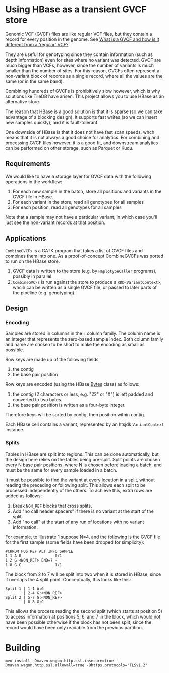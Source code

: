 # Using HBase as a transient GVCF store

Genomic VCF (GVCF) files are like regular VCF files, but they contain a record for every
position in the genome. See [What is a GVCF and how is it different from a 'regular' VCF?](https://software.broadinstitute.org/gatk/guide/article?id=4017).

They are useful for genotyping since they contain information (such as depth information)
even for sites where no variant was detected. GVCF are much bigger than VCFs, however, 
since the number of variants is much smaller than the number of sites. For this reason,
GVCFs often represent a non-variant block of records as a single record, where all the
values are the same (or in the same band).

Combining hundreds of GVCFs is prohibitively slow however, which is why solutions like 
TileDB have arisen. This project allows you to use HBase as an alternative store.

The reason that HBase is a good solution is that it is sparse (so we can take advantage
of a blocking design), it supports fast writes (so we can insert new samples quickly), 
and it is fault-tolerant.

One downside of HBase is that it does not have fast scan speeds, whch means that it is 
not always a good choice for analytics. For combining and processing GVCF files 
however, it is a good fit, and downstream analytics can be performed on other 
storage, such as Parquet or Kudu.

## Requirements

We would like to have a storage layer for GVCF data with the following operations in 
the workflow:

1. For each new sample in the batch, store all positions and variants in the GVCF file 
in HBase.
2. For each variant in the store, read all genotypes for all samples
3. For each position, read all genotypes for all samples

Note that a sample may not have a particular variant, in which case you'll just see the
non-variant records at that position.

## Applications

`CombineGVCFs` is a GATK program that takes a list of GVCF files and combines them into one.
As a proof-of-concept CombineGVCFs was ported to run on the HBase store.

1. GVCF data is written to the store (e.g. by `HaplotypeCaller` programs), possibly in parallel.
2. `CombineGVCFs` is run against the store to produce a `RDD<VariantContext>`, whcih can be written
as a single GVCF file, or passed to later parts of the pipeline (e.g. genotyping).

## Design

### Encoding

Samples are stored in columns in the `s` column family. The column name is an integer 
that represents the zero-based sample index. Both column family and name are chosen to 
be short to make the encoding as small as possible.

Row keys are made up of the following fields:

1. the contig
2. the base pair position

Row keys are encoded (using the HBase [Bytes](https://hbase.apache.org/apidocs/org/apache/hadoop/hbase/util/Bytes.html) class) as follows:

1. the contig (2 characters or less, e.g. "22" or "X") is left padded and converted to two bytes.
2. the base pair position is written as a four-byte integer.

Therefore keys will be sorted by contig, then position within contig.

Each HBase cell contains a variant, represented by an htsjdk `VariantContext` instance.

### Splits

Tables in HBase are split into regions. This can be done automatically, but the design
here relies on the tables being pre-split. Split points are chosen every N base pair 
positions, where N is chosen before loading a batch, and must be the same for every 
sample loaded in a batch.

It must be possible to find the variant at every location in a split, without reading
the preceding or following split. This allows each split to be processed independently
of the others. To achieve this, extra rows are added as follows:

1. Break `NON_REF` blocks that cross splits.
2. Add "no call header spacers" if there is no variant at the start of the split.
3. Add "no call" at the start of any run of locations with no variant information.

For example, to illustrate 1 suppose N=4, and the following is the GVCF file for
the first sample (some fields have been dropped for simplicity):

```
#CHROM POS REF ALT INFO SAMPLE
1 1 A G               0/1
1 2 G <NON_REF> END=7 -  
1 8 G C               1/1
```

The block from 2 to 7 will be split into two when it is stored in HBase, since it 
overlaps the 4 split point. Conceptually, this looks like this:

```
Split 1 | 1-1 A:G
        | 2-4 G:<NON_REF>
Split 2 | 5-7 G:<NON_REF>
        | 8-8 G:C
```

This allows the process reading the second split (which 
starts at position 5) to access information at positions 5, 6, and 7 in the block, 
which would not have been possible otherwise if the block has not been split, since the
record would have been only readable from the previous partition.

# Building

```
mvn install -Dmaven.wagon.http.ssl.insecure=true -Dmaven.wagon.http.ssl.allowall=true -Dhttps.protocols="TLSv1.2"
```